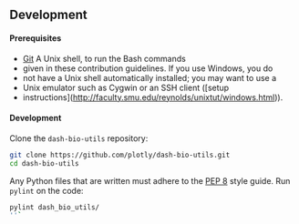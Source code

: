 ## Development

#### Prerequisites

- [Git](https://git-scm.com/) A Unix shell, to run the Bash commands
- given in these contribution guidelines. If you use Windows, you do
- not have a Unix shell automatically installed; you may want to use a
- Unix emulator such as Cygwin or an SSH client ([setup
- instructions](http://faculty.smu.edu/reynolds/unixtut/windows.html)).

#### Development

Clone the `dash-bio-utils` repository:

```bash
git clone https://github.com/plotly/dash-bio-utils.git
cd dash-bio-utils
```

Any Python files that are written must adhere to the [PEP
8](https://www.python.org/dev/peps/pep-0008/) style guide. Run
`pylint` on the code:

```bash
pylint dash_bio_utils/
''`